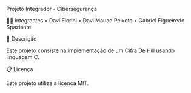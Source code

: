 
Projeto Integrador - Cibersegurança

🧑‍🎓 Integrantes
•	Davi Fiorini
•	Davi Mauad Peixoto
•	Gabriel Figueiredo Spaziante

📝 Descrição

Este projeto consiste na implementação de um Cifra De Hill usando linguagem C.

📋 Licença

Este projeto utiliza a licença MIT.
